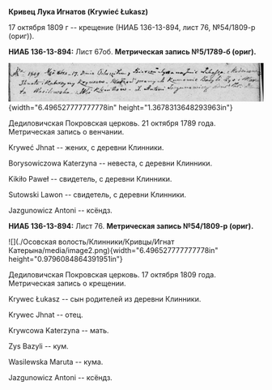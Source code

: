 **Кривец Лука Игнатов (Krywieć Łukasz)**

17 октября 1809 г -- крещение (НИАБ 136-13-894, лист 76, №54/1809-р
(ориг)).

**НИАБ 136-13-894:** Лист 67об. **Метрическая запись №5/1789-б (ориг).**

![](./media/2252bcc961de67642a615adb83ed577a0b3577bb.png){width="6.496527777777778in"
height="1.3678313648293963in"}

Дедиловичская Покровская церковь. 21 октября 1789 года. Метрическая
запись о венчании.

Kryweć Jhnat -- жених, с деревни Клинники.

Borysowiczowa Katerzyna -- невеста, с деревни Клинники.

Kikiło Paweł -- свидетель, с деревни Клинники.

Sutowski Lawon -- свидетель, с деревни Клинники.

Jazgunowicz Antoni -- ксёндз.

**НИАБ 136-13-894:** Лист 76. **Метрическая запись №54/1809-р (ориг).**

![](./Осовская волость/Клинники/Кривцы/Игнат Катерына/media/image2.png){width="6.496527777777778in"
height="0.9796084864391951in"}

Дедиловичская Покровская церковь. 17 октября 1809 года. Метрическая
запись о крещении.

Krywec Łukasz -- сын родителей из деревни Клинники.

Krywec Jhnat -- отец.

Krywcowa Katerzyna -- мать.

Zys Bazyli -- кум.

Wasilewska Maruta -- кума.

Jazgunowicz Antoni -- ксёндз.
